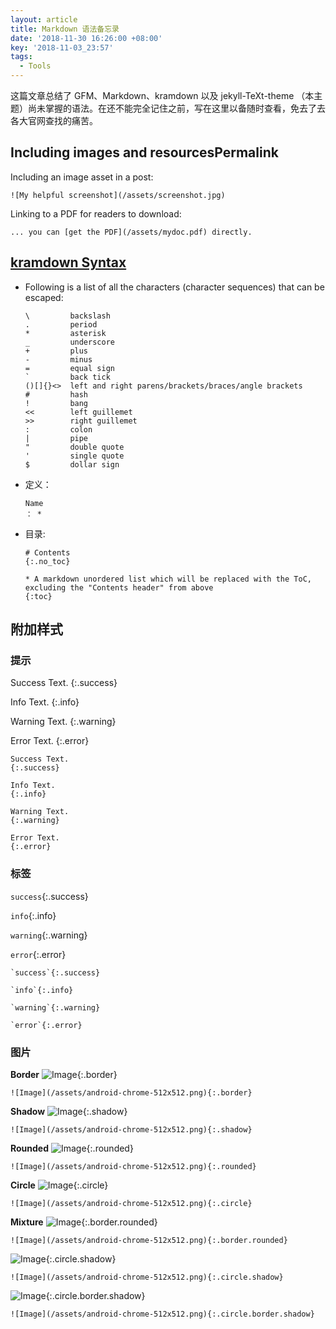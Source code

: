 ```yaml
---
layout: article
title: Markdown 语法备忘录
date: '2018-11-30 16:26:00 +08:00'
key: '2018-11-03_23:57'
tags:
  - Tools
---
```


这篇文章总结了 GFM、Markdown、kramdown 以及 jekyll-TeXt-theme （本主题）尚未掌握的语法。在还不能完全记住之前，写在这里以备随时查看，免去了去各大官网查找的痛苦。

<!--more-->

## Including images and resourcesPermalink
Including an image asset in a post:

```
![My helpful screenshot](/assets/screenshot.jpg)

```

Linking to a PDF for readers to download:

```
... you can [get the PDF](/assets/mydoc.pdf) directly.
```

## [kramdown Syntax](https://kramdown.gettalong.org/syntax.html)

- Following is a list of all the characters (character sequences) that can be escaped:

  ```
  \         backslash
  .         period
  *         asterisk
  _         underscore
  +         plus
  -         minus
  =         equal sign
  `         back tick
  ()[]{}<>  left and right parens/brackets/braces/angle brackets
  #         hash
  !         bang
  <<        left guillemet
  >>        right guillemet
  :         colon
  |         pipe
  "         double quote
  '         single quote
  $         dollar sign
  ```

- 定义：

  ```
  Name
  ： *
  ```

- 目录:

  ```
  # Contents
  {:.no_toc}

  * A markdown unordered list which will be replaced with the ToC, excluding the "Contents header" from above
  {:toc}
  ```

## 附加样式

### 提示

Success Text.
{:.success}

Info Text.
{:.info}

Warning Text.
{:.warning}

Error Text.
{:.error}

```
Success Text.
{:.success}

Info Text.
{:.info}

Warning Text.
{:.warning}

Error Text.
{:.error}
```

### 标签

`success`{:.success}

`info`{:.info}

`warning`{:.warning}

`error`{:.error}

```
`success`{:.success}

`info`{:.info}

`warning`{:.warning}

`error`{:.error}
```

### 图片

**Border**
![Image](/assets/android-chrome-512x512.png){:.border}

```
![Image](/assets/android-chrome-512x512.png){:.border}
```

**Shadow**
![Image](/assets/android-chrome-512x512.png){:.shadow}

```
![Image](/assets/android-chrome-512x512.png){:.shadow}
```

**Rounded**
![Image](/assets/android-chrome-512x512.png){:.rounded}

```
![Image](/assets/android-chrome-512x512.png){:.rounded}
```

**Circle**
![Image](/assets/android-chrome-512x512.png){:.circle}

```
![Image](/assets/android-chrome-512x512.png){:.circle}
```

**Mixture**
![Image](/assets/android-chrome-512x512.png){:.border.rounded}

```
![Image](/assets/android-chrome-512x512.png){:.border.rounded}
```

![Image](/assets/android-chrome-512x512.png){:.circle.shadow}

```
![Image](/assets/android-chrome-512x512.png){:.circle.shadow}
```

![Image](/assets/android-chrome-512x512.png){:.circle.border.shadow}

```
![Image](/assets/android-chrome-512x512.png){:.circle.border.shadow}
```
